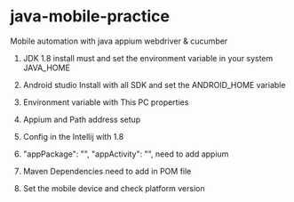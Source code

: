 # java-mobile-practice

Mobile automation with java appium webdriver & cucumber

1. JDK 1.8 install must and set the environment variable in your system JAVA_HOME

2. Android studio Install with all SDK and set the ANDROID_HOME variable

3. Environment variable with This PC properties

3. Appium and Path address setup

4. Config in the Intellij with 1.8

5. "appPackage": "",
   "appActivity": "", need to add appium

6. Maven Dependencies need to add in POM file

7. Set the mobile device and check platform version
